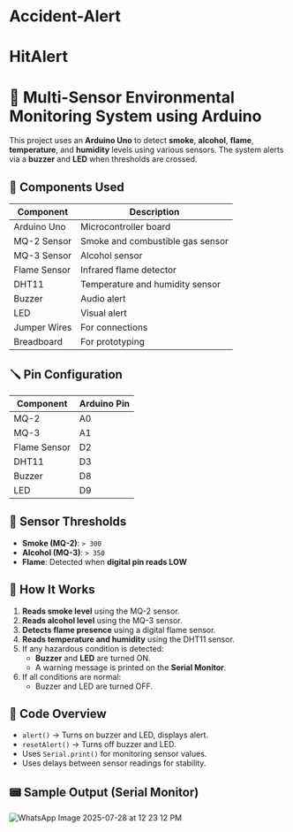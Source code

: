 # Accident-Alert
# HitAlert
# 🚨 Multi-Sensor Environmental Monitoring System using Arduino

This project uses an **Arduino Uno** to detect **smoke**, **alcohol**, **flame**, **temperature**, and **humidity** levels using various sensors. The system alerts via a **buzzer** and **LED** when thresholds are crossed.

## 🔧 Components Used

| Component         | Description                          |
|------------------|--------------------------------------|
| Arduino Uno       | Microcontroller board                |
| MQ-2 Sensor       | Smoke and combustible gas sensor     |
| MQ-3 Sensor       | Alcohol sensor                       |
| Flame Sensor      | Infrared flame detector              |
| DHT11             | Temperature and humidity sensor      |
| Buzzer            | Audio alert                          |
| LED               | Visual alert                         |
| Jumper Wires      | For connections                      |
| Breadboard        | For prototyping                      |

## 🪛 Pin Configuration

| Component         | Arduino Pin |
|------------------|-------------|
| MQ-2             | A0          |
| MQ-3             | A1          |
| Flame Sensor     | D2          |
| DHT11            | D3          |
| Buzzer           | D8          |
| LED              | D9          |

## 📌 Sensor Thresholds

- **Smoke (MQ-2)**: `> 300`
- **Alcohol (MQ-3)**: `> 350`
- **Flame**: Detected when **digital pin reads LOW**

## 🚀 How It Works

1. **Reads smoke level** using the MQ-2 sensor.
2. **Reads alcohol level** using the MQ-3 sensor.
3. **Detects flame presence** using a digital flame sensor.
4. **Reads temperature and humidity** using the DHT11 sensor.
5. If any hazardous condition is detected:
   - **Buzzer** and **LED** are turned ON.
   - A warning message is printed on the **Serial Monitor**.
6. If all conditions are normal:
   - Buzzer and LED are turned OFF.

## 🧠 Code Overview

- `alert()` → Turns on buzzer and LED, displays alert.
- `resetAlert()` → Turns off buzzer and LED.
- Uses `Serial.print()` for monitoring sensor values.
- Uses delays between sensor readings for stability.

## 📟 Sample Output (Serial Monitor)
![WhatsApp Image 2025-07-28 at 12 23 12 PM](https://github.com/user-attachments/assets/d705d9a9-0b0b-4daf-8dc9-749cb7db8a64)


